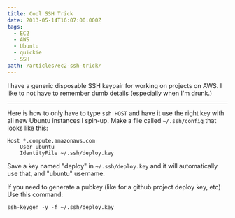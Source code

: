 ```yaml
---
title: Cool SSH Trick
date: 2013-05-14T16:07:00.000Z
tags:
  - EC2
  - AWS
  - Ubuntu
  - quickie
  - SSH
path: /articles/ec2-ssh-trick/
---
```


I have a generic disposable SSH keypair for working on projects on AWS.  I like to not have to remember dumb details (especially when I'm drunk.)

---

Here is how to only have to type `ssh HOST` and have it use the right key with all new Ubuntu instances I spin-up. Make a file called `~/.ssh/config` that looks like this:

    Host *.compute.amazonaws.com
        User ubuntu
        IdentityFile ~/.ssh/deploy.key

Save a key named "deploy" in `~/.ssh/deploy.key` and it will automatically use that, and "ubuntu" username.

If you need to generate a pubkey (like for a github project deploy key, etc) Use this command:

`ssh-keygen -y -f ~/.ssh/deploy.key`

